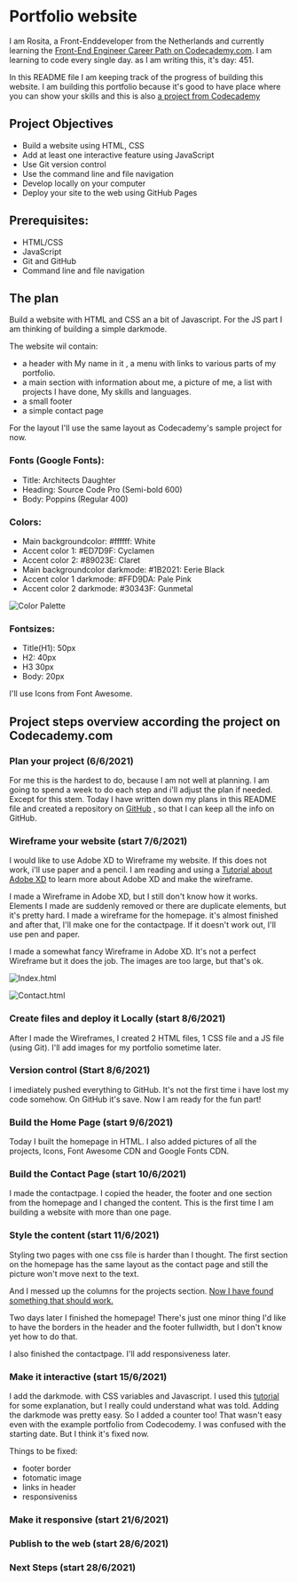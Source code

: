 # Portfolio website 

I am Rosita, a Front-Enddeveloper from the Netherlands and currently learning the [Front-End Engineer Career Path on Codecademy.com](https://www.codecademy.com/learn/paths/front-end-engineer-career-path). I am learning to code every single day. as I am writing this, it's day: 451.

In this README file I am keeping track of the progress of building this website. I am building this portfolio because it's good to have place where you can show your skills and this is also [a project from Codecademy](https://www.codecademy.com/paths/front-end-engineer-career-path/tracks/fecp-html-css-and-js-portfolio-project/modules/fecp-personal-portfolio-website/kanban_projects/portfolio-website)

## Project Objectives
* Build a website using HTML, CSS
* Add at least one interactive feature using JavaScript
* Use Git version control
* Use the command line and file navigation
* Develop locally on your computer
* Deploy your site to the web using GitHub Pages

## Prerequisites:
* HTML/CSS
* JavaScript
* Git and GitHub
* Command line and file navigation

## The plan
Build a website with HTML and CSS an a bit of Javascript. For the JS part I am thinking of building a simple darkmode. 

The website wil contain:
* a header with My name in it , a menu with links to various parts of my portfolio.
* a main section with information about me, a picture of me, a list with projects I have done, My skills and languages.
* a small footer
* a simple contact page

For the layout I'll use the same layout as Codecademy's sample project for now. 

### Fonts (Google Fonts):
* Title: Architects Daughter
* Heading: Source Code Pro (Semi-bold 600)
* Body: Poppins (Regular 400)

### Colors:
* Main backgroundcolor: #ffffff: White
* Accent color 1: #ED7D9F: Cyclamen
* Accent color 2: #89023E: Claret
* Main backgroundcolor darkmode: #1B2021: Eerie Black
* Accent color 1 darkmode: #FFD9DA: Pale Pink
* Accent color 2 darkmode: #30343F: Gunmetal

![Color Palette](images/colors.jpg)

### Fontsizes:
* Title(H1): 50px
* H2: 40px
* H3 30px
* Body: 20px

I'll use Icons from Font Awesome.

## Project steps overview according the project on Codecademy.com
### Plan your project (6/6/2021) 
For me this is the hardest to do, because I am not well at planning. I am going to spend a week to do each step and i'll adjust the plan if needed. 
Except for this stem. Today I have written down my plans in this README file and created a repository on [GitHub](https://github.com/Rosita311/portfolio) , so that I can keep all the info on GitHub.

### Wireframe your website (start 7/6/2021)
I would like to use Adobe XD to Wireframe my website. If this does not work, i'll use paper and a pencil. I am reading and using a [Tutorial about Adobe XD](https://www.adobe.com/products/xd/learn/design/productivity/how-to-wireframe-xd.html) to learn more about Adobe XD and make the wireframe. 

I made a Wireframe in Adobe XD, but I still don't know how it works. Elements I made are suddenly removed or there are duplicate elements, but it's pretty hard. I made a wireframe for the homepage. it's almost finished and after that, I'll make one for the contactpage. If it doesn't work out, I'll use pen and paper. 

I made a somewhat fancy Wireframe in Adobe XD. It's not a perfect Wireframe but it does the job. The images are too large, but that's ok. 

![Index.html](images/index.jpg)

![Contact.html](images/contact.jpg)

### Create files and deploy it Locally (start 8/6/2021)
After I made the Wireframes, I created 2 HTML files, 1 CSS file and a JS file (using Git). I'll add images for my portfolio sometime later. 

### Version control (Start 8/6/2021)
I imediately pushed everything to GitHub. It's not the first time i have lost my code somehow. On GitHub it's save. Now I am ready for the fun part! 

### Build the Home Page (start 9/6/2021)
Today I built the homepage in HTML. I also added pictures of all the projects, Icons, Font Awesome CDN and Google Fonts CDN.

### Build the Contact Page (start 10/6/2021)
I made the contactpage. I copied the header, the footer and one section from the homepage and I changed the content. This is the first time I am building a website with more than one page. 

### Style the content (start 11/6/2021)
Styling two pages with one css file is harder than I thought. The first section on the homepage has the same layout as the contact page and still the picture won't move next to the text. 

And I messed up the columns for the projects section. [Now I have found something that should work.](https://dev.to/drews256/ridiculously-easy-row-and-column-layouts-with-flexbox-1k01)

Two days later I finished the homepage! There's just one minor thing I'd like to have the borders in the header and the footer fullwidth, but I don't know yet how to do that.

I also finished the contactpage. I'll add responsiveness later. 

### Make it interactive (start 15/6/2021)
I add the darkmode. with CSS variables and Javascript. I used this [tutorial](https://www.youtube.com/watch?v=RiWxhm5ZdFM&t=34s) for some explanation, but I really could understand what was told. 
Adding the darkmode was pretty easy. So I added a counter too! That wasn't easy even with the example portfolio from Codecodemy. I was confused with the starting date. But I think it's fixed now. 


Things to be fixed:
* footer border
* fotomatic image
* links in header
* responsiveniss

### Make it responsive (start 21/6/2021)

### Publish to the web (start 28/6/2021)

### Next Steps (start 28/6/2021)